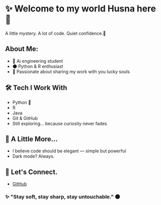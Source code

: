 
# ✨ Welcome to my world Husna here 🖤

A little mystery. A lot of code. Quiet confidence.🌹

## About Me:

- 🖤 Ai engineering student 
- 🌑 Python & R enthusiast
- 👠  Passionate about sharing my work with you lucky souls    
  
## 🛠️ Tech I Work With
- Python 🐍  
- R
- Java 
- Git & GitHub  
- Still exploring... because curiosity never fades  

## 🌹 A Little More...

- I believe code should be elegant — simple but powerful  
- Dark mode? Always.  

## 🖤 Let's Connect.

- [GitHub](https://github.com/Husnaocmaz)  
  
### ✨ "Stay soft, stay sharp, stay untouchable." 🌑
